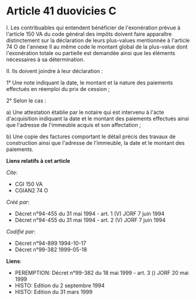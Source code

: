 # Article 41 duovicies C

I. Les contribuables qui entendent bénéficier de l'exonération prévue à l'article 150 VA du code général des impôts doivent
faire apparaître distinctement sur la déclaration de leurs plus-values mentionnée à l'article 74 O de l'annexe II au même
code le montant global de la plus-value dont l'exonération totale ou partielle est demandée ainsi que les éléments
nécessaires à sa détermination.

II. Ils doivent joindre à leur déclaration :

1° Une note indiquant la date, le montant et la nature des paiements effectués en réemploi du prix de cession ;

2° Selon le cas :

a) Une attestation établie par le notaire qui est intervenu à l'acte d'acquisition indiquant la date et le montant des
paiements effectués ainsi que l'adresse de l'immeuble acquis et son affectation ;

b) Une copie des factures comportant le détail précis des travaux de construction ainsi que l'adresse de l'immeuble, la date
et le montant des paiements.

**Liens relatifs à cet article**

_Cite_:

  - CGI 150 VA
  - CGIAN2 74 O

_Créé par_:

  - Décret n°94-455 du 31 mai 1994 - art. 1 (V) JORF 7 juin 1994
  - Décret n°94-455 du 31 mai 1994 - art. 2 (V) JORF 7 juin 1994

_Codifié par_:

  - Décret n°94-899 1994-10-17
  - Décret n°99-382 1999-05-18

**Liens**:

  - PEREMPTION: Décret n°99-382 du 18 mai 1999 - art. 3 () JORF 20 mai 1999
  - HISTO: Edition du 2 septembre 1994
  - HISTO: Edition du 31 mars 1999
